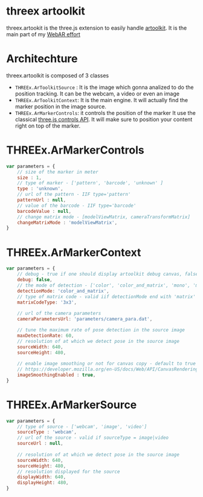 # threex artoolkit
threex.artookit is the three.js extension to easily handle [artoolkit](https://github.com/artoolkit/jsartoolkit5).
It is the main part of my [WebAR effort](http://github.com/jeromeetienne/webAR)

# Architechture

threex.artoolkit is composed of 3 classes

- ```THREEx.ArToolkitSource``` : It is the image which gonna analized to do the position tracking.
  It can be the webcam, a video or even an image
- ```THREEx.ArToolkitContext```: It is the main engine. It will actually find the marker position
  in the image source.
- ```THREEx.ArMarkerControls```: it controls the position of the marker
  It use the classical [three.js controls API](https://github.com/mrdoob/three.js/tree/master/examples/js/controls). 
  It will make sure to position your content right on top of the marker. 


# THREEx.ArMarkerControls 

```javascript
var parameters = {
	// size of the marker in meter
	size : 1,
	// type of marker - ['pattern', 'barcode', 'unknown' ]
	type : 'unknown',
	// url of the pattern - IIF type='pattern'
	patternUrl : null,
	// value of the barcode - IIF type='barcode'
	barcodeValue : null,
	// change matrix mode - [modelViewMatrix, cameraTransformMatrix]
	changeMatrixMode : 'modelViewMatrix',
}
```

# THREEx.ArMarkerContext

```javascript
var parameters = {
	// debug - true if one should display artoolkit debug canvas, false otherwise
	debug: false,
	// the mode of detection - ['color', 'color_and_matrix', 'mono', 'mono_and_matrix']
	detectionMode: 'color_and_matrix',
	// type of matrix code - valid iif detectionMode end with 'matrix' - [3x3, 3x3_HAMMING63, 3x3_PARITY65, 4x4, 4x4_BCH_13_9_3, 4x4_BCH_13_5_5]
	matrixCodeType: '3x3',
	
	// url of the camera parameters
	cameraParametersUrl: 'parameters/camera_para.dat',

	// tune the maximum rate of pose detection in the source image
	maxDetectionRate: 60,
	// resolution of at which we detect pose in the source image
	sourceWidth: 640,
	sourceHeight: 480,
	
	// enable image smoothing or not for canvas copy - default to true
	// https://developer.mozilla.org/en-US/docs/Web/API/CanvasRenderingContext2D/imageSmoothingEnabled
	imageSmoothingEnabled : true,
}
```

# THREEx.ArMarkerSource

```javascript
var parameters = {
	// type of source - ['webcam', 'image', 'video']
	sourceType : 'webcam',
	// url of the source - valid if sourceType = image|video
	sourceUrl : null,
	
	// resolution of at which we detect pose in the source image
	sourceWidth: 640,
	sourceHeight: 480,
	// resolution displayed for the source 
	displayWidth: 640,
	displayHeight: 480,
}
```
